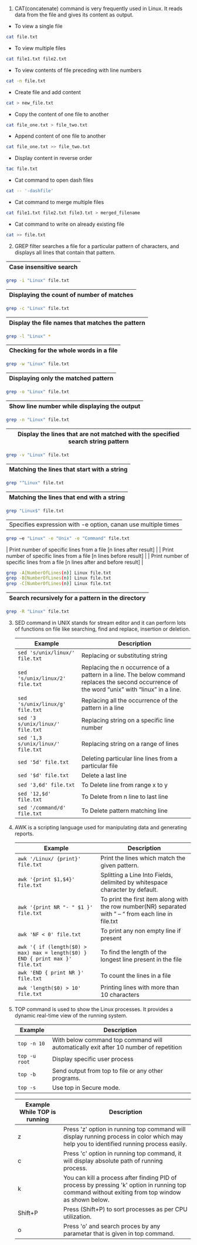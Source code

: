 1. CAT(concatenate) command is very frequently used in Linux. It reads data from the file and gives its content as output.

- To view a single file
```bash
cat file.txt
```
- To view multiple files
```bash
cat file1.txt file2.txt
```
- To view contents of file preceding with line numbers
```bash
cat -n file.txt
```
- Create file and add content
```bash
cat > new_file.txt
```
- Copy the content of one file to another
```bash
cat file_one.txt > file_two.txt
```
- Append content of one file to another
```bash
cat file_one.txt >> file_two.txt
```
- Display content in reverse order
```bash
tac file.txt
```
- Cat command to open dash files
```bash
cat -- '-dashfile'
```
- Cat command to merge multiple files
```bash
cat file1.txt file2.txt file3.txt > merged_filename
```
- Cat command to write on already existing file
```bash
cat >> file.txt
```

2. GREP filter searches a file for a particular pattern of characters, and displays all lines that contain that pattern.

| Case insensitive search | 
| -------------- |
```bash
grep -i "Linux" file.txt
```
| Displaying the count of number of matches | 
| -------------- |
```bash
grep -c "Linux" file.txt
```
| Display the file names that matches the pattern | 
| -------------- |
```bash
grep -l "Linux" *
```
| Checking for the whole words in a file | 
| -------------- |
```bash
grep -w "Linux" file.txt
```
| Displaying only the matched pattern | 
| -------------- |
```bash
grep -o "Linux" file.txt
```
| Show line number while displaying the output | 
| -------------- |
```bash
grep -n "Linux" file.txt
```
| Display the lines that are not matched with the specified search string pattern | 
| -------------- |
```bash
grep -v "Linux" file.txt
```
| Matching the lines that start with a string | 
| -------------- |
```bash
grep "^Linux" file.txt
```
| Matching the lines that end with a string | 
| -------------- |
```bash
grep "Linux$" file.txt
```
| |
| -------------- |
| Specifies expression with -e option, canan use multiple times | 
```bash
grep –e "Linux" -e "Unix" -e "Command" file.txt
```
| Print number of specific lines from a file [n lines after result] | 
| Print number of specific lines from a file [n lines before result] |
| Print number of specific lines from a file [n lines after and before result] |
```bash
grep -A[NumberOfLines(n)] Linux file.txt
grep -B[NumberOfLines(n)] Linux file.txt
grep -C[NumberOfLines(n)] Linux file.txt
```
| Search recursively for a pattern in the directory | 
| -------------- |
```bash
grep -R "Linux" file.txt
```

3. SED command in UNIX stands for stream editor and it can perform lots of functions on file like searching, find and replace, insertion or deletion.

    | Example        | Description    |
    | -------------- | -------------- |
    | `sed 's/unix/linux/' file.txt` | Replacing or substituting string |
    | `sed 's/unix/linux/2' file.txt` | Replacing the n occurrence of a pattern in a line. The below command replaces the second occurrence of the word “unix” with “linux” in a line.  |
    | `sed 's/unix/linux/g' file.txt` | Replacing all the occurrence of the pattern in a line |
    | `sed '3 s/unix/linux/' file.txt` | Replacing string on a specific line number |
    | `sed '1,3 s/unix/linux/' file.txt` | Replacing string on a range of lines |
    | `sed '5d' file.txt` | Deleting particular line lines from a particular file |
    | `sed '$d' file.txt` | Delete a last line |
    | `sed '3,6d' file.txt` | To Delete line from range x to y |
    | `sed '12,$d' file.txt` | To Delete from n line to last line |
    | `sed '/command/d' file.txt` | To Delete pattern matching line |
    

4. AWK is a scripting language used for manipulating data and generating reports.

    | Example        | Description    |
    | -------------- | -------------- |
    | `awk '/Linux/ {print}' file.txt` | Print the lines which match the given pattern. |
    | `awk '{print $1,$4}' file.txt` | Splitting a Line Into Fields, delimited by whitespace character by default. |
    | `awk '{print NR "- " $1 }' file.txt` | To print the first item along with the row number(NR) separated with ” – “ from each line in file.txt |
    | `awk 'NF < 0' file.txt` | To print any non empty line if present |
    | `awk '{ if (length($0) > max) max = length($0) } END { print max }' file.txt` | To find the length of the longest line present in the file |
    | `awk 'END { print NR }' file.txt` | To count the lines in a file |
    | `awk 'length($0) > 10' file.txt` | Printing lines with more than 10 characters |


5. TOP command is used to show the Linux processes. It provides a dynamic real-time view of the running system.

    | Example        | Description    |
    | -------------- | -------------- |
    | `top -n 10` | With below command top command will automatically exit after 10 number of repetition |
    | `top -u root` | Display specific user process |
    | `top -b` | Send output from top to file or any other programs. |
    | `top -s` | Use top in Secure mode. |
    

    | Example While TOP is running | Description    |
    | ---------------------------- | -------------- |
    | z | Press 'z' option in running top command will display running process in color which may help you to identified running process easily. |
    | c | Press 'c' option in running top command, it will display absolute path of running process. |
    | k | You can kill a process after finding PID of process by pressing 'k' option in running top command without exiting from top window as shown below. |
    | Shift+P | Press (Shift+P) to sort processes as per CPU utilization. |
    | o | Press 'o' and search proces by any parametar that is given in top command. |

